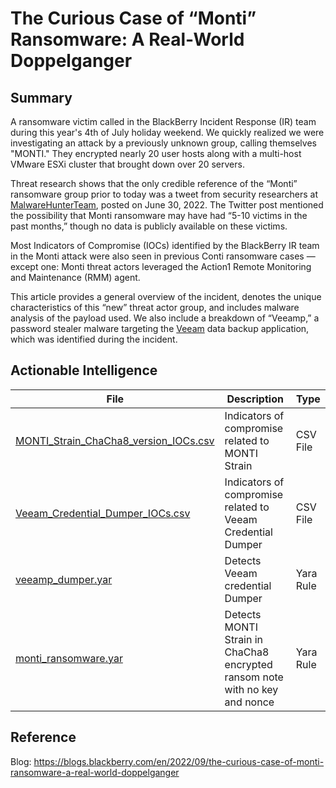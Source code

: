 # The Curious Case of “Monti” Ransomware: A Real-World Doppelganger

## Summary

A ransomware victim called in the BlackBerry Incident Response (IR) team during this year's 4th of July holiday weekend. We quickly realized we were investigating an attack by a previously unknown group, calling themselves "MONTI." They encrypted nearly 20 user hosts along with a multi-host VMware ESXi cluster that brought down over 20 servers.

Threat research shows that the only credible reference of the “Monti” ransomware group prior to today was a tweet from security researchers at [MalwareHunterTeam](https://twitter.com/malwrhunterteam?ref_src=twsrc%5Egoogle%7Ctwcamp%5Eserp%7Ctwgr%5Eauthor), posted on June 30, 2022. The Twitter post mentioned the possibility that Monti ransomware may have had “5-10 victims in the past months,” though no data is publicly available on these victims.

Most Indicators of Compromise (IOCs) identified by the BlackBerry IR team in the Monti attack were also seen in previous Conti ransomware cases — except one: Monti threat actors leveraged the Action1 Remote Monitoring and Maintenance (RMM) agent.

This article provides a general overview of the incident, denotes the unique characteristics of this “new” threat actor group, and includes malware analysis of the payload used. We also include a breakdown of “Veeamp,” a password stealer malware targeting the [Veeam](https://www.veeam.com/) data backup application, which was identified during the incident.



## Actionable Intelligence

| File | Description | Type | 
|--------|--------|--------|
| [MONTI_Strain_ChaCha8_version_IOCs.csv](https://github.com/blackberry/threat-research-and-intelligence/blob/main/Blogs%20%26%20Reports/Blogs/2022-09-07%20-%20The%20Curious%20Case%20of%20Monti%20Ransomware%20A%20Real-World%20Doppelganger/MONTI_Strain_ChaCha8_version_IOCs.csv) | Indicators of compromise related to MONTI Strain | CSV File |
| [Veeam_Credential_Dumper_IOCs.csv](https://github.com/blackberry/threat-research-and-intelligence/blob/main/Blogs%20%26%20Reports/Blogs/2022-09-07%20-%20The%20Curious%20Case%20of%20Monti%20Ransomware%20A%20Real-World%20Doppelganger/Veeam_Credential_Dumper_IOCs.csv) | Indicators of compromise related to Veeam Credential Dumper | CSV File |
| [veeamp_dumper.yar](https://github.com/blackberry/threat-research-and-intelligence/blob/main/Blogs%20%26%20Reports/Blogs/2022-09-07%20-%20The%20Curious%20Case%20of%20Monti%20Ransomware%20A%20Real-World%20Doppelganger/veeamp_dumper.yar) | Detects Veeam credential Dumper | Yara Rule |
| [monti_ransomware.yar](https://github.com/blackberry/threat-research-and-intelligence/blob/main/Blogs%20%26%20Reports/Blogs/2022-09-07%20-%20The%20Curious%20Case%20of%20Monti%20Ransomware%20A%20Real-World%20Doppelganger/monti_ransomware.yar) | Detects MONTI Strain in ChaCha8 encrypted ransom note with no key and nonce | Yara Rule |

## Reference

Blog: https://blogs.blackberry.com/en/2022/09/the-curious-case-of-monti-ransomware-a-real-world-doppelganger
